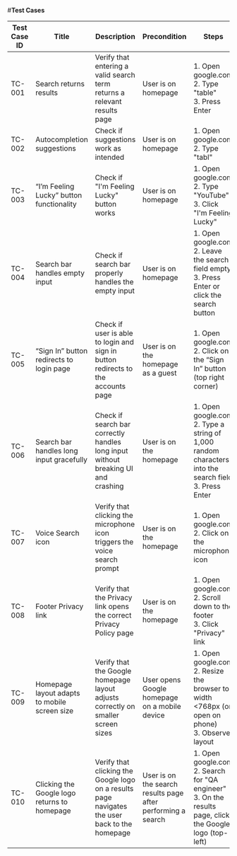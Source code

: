 #**Test Cases**

| Test Case ID | Title                                   | Description                                                                 | Precondition                         | Steps                                                                                             | Expected Result                                                                     |
|--------------|-----------------------------------------|-----------------------------------------------------------------------------|--------------------------------------|----------------------------------------------------------------------------------------------------|--------------------------------------------------------------------------------------|
| TC-001       | Search returns results                  | Verify that entering a valid search term returns a relevant results page    | User is on homepage                  | 1. Open google.com<br>2. Type "table"<br>3. Press Enter                                           | A page with search results is shown                                                 |
| TC-002       | Autocompletion suggestions              | Check if suggestions work as intended                                       | User is on homepage                  | 1. Open google.com<br>2. Type "tabl"                                                              | Suggestions related to "tabl" appeared                                               |
| TC-003       | “I’m Feeling Lucky” button functionality | Check if "I'm Feeling Lucky" button works                                   | User is on homepage                  | 1. Open google.com<br>2. Type "YouTube"<br>3. Click "I'm Feeling Lucky"                           | User is redirected to the top search result                                          |
| TC-004       | Search bar handles empty input          | Check if search bar properly handles the empty input                        | User is on homepage                  | 1. Open google.com<br>2. Leave the search field empty<br>3. Press Enter or click the search button | No search is performed. The page stays on the homepage or reloads with no results   |
| TC-005       | “Sign In” button redirects to login page | Check if user is able to login and sign in button redirects to the accounts page | User is on the homepage as a guest | 1. Open google.com<br>2. Click on the “Sign In” button (top right corner)                        | User is redirected to the accounts.google.com                                        |
| TC-006       | Search bar handles long input gracefully | Check if search bar correctly handles long input without breaking UI and crashing | User is on the homepage           | 1. Open google.com<br>2. Type a string of 1,000 random characters into the search field<br>3. Press Enter | Google processes the input without crashing or error. UI remains functional          |
| TC-007       | Voice Search icon                       | Verify that clicking the microphone icon triggers the voice search prompt   | User is on the homepage              | 1. Open google.com<br>2. Click on the microphone icon                                              | Browser prompts for microphone permission (if not granted) or starts voice input     |
| TC-008       | Footer Privacy link                     | Verify that the Privacy link opens the correct Privacy Policy page          | User is on the homepage              | 1. Open google.com<br>2. Scroll down to the footer<br>3. Click "Privacy" link                     | Google Privacy Policy page is opened                                                 |
| TC-009       | Homepage layout adapts to mobile screen size | Verify that the Google homepage layout adjusts correctly on smaller screen sizes | User opens Google homepage on a mobile device | 1. Open google.com<br>2. Resize the browser to width <768px (or open on phone)<br>3. Observe layout | UI is still usable and readable                                                      |
| TC-010       | Clicking the Google logo returns to homepage | Verify that clicking the Google logo on a results page navigates the user back to the homepage | User is on the search results page after performing a search | 1. Open google.com<br>2. Search for "QA engineer"<br>3. On the results page, click the Google logo (top-left) | User is returned to the Google homepage                                              |
